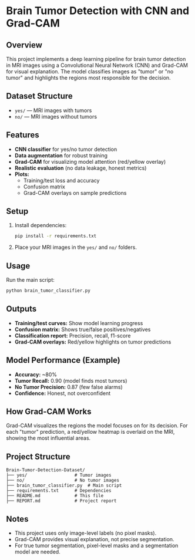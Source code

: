 # Brain Tumor Detection with CNN and Grad-CAM

## Overview
This project implements a deep learning pipeline for brain tumor detection in MRI images using a Convolutional Neural Network (CNN) and Grad-CAM for visual explanation. The model classifies images as "tumor" or "no tumor" and highlights the regions most responsible for the decision.

## Dataset Structure
- `yes/` — MRI images with tumors
- `no/` — MRI images without tumors

## Features
- **CNN classifier** for yes/no tumor detection
- **Data augmentation** for robust training
- **Grad-CAM** for visualizing model attention (red/yellow overlay)
- **Realistic evaluation** (no data leakage, honest metrics)
- **Plots:**
  - Training/test loss and accuracy
  - Confusion matrix
  - Grad-CAM overlays on sample predictions

## Setup
1. Install dependencies:
   ```bash
   pip install -r requirements.txt
   ```
2. Place your MRI images in the `yes/` and `no/` folders.

## Usage
Run the main script:
```bash
python brain_tumor_classifier.py
```

## Outputs
- **Training/test curves:** Show model learning progress
- **Confusion matrix:** Shows true/false positives/negatives
- **Classification report:** Precision, recall, f1-score
- **Grad-CAM overlays:** Red/yellow highlights on tumor predictions

## Model Performance (Example)
- **Accuracy:** ~80%
- **Tumor Recall:** 0.90 (model finds most tumors)
- **No Tumor Precision:** 0.87 (few false alarms)
- **Confidence:** Honest, not overconfident

## How Grad-CAM Works
Grad-CAM visualizes the regions the model focuses on for its decision. For each "tumor" prediction, a red/yellow heatmap is overlaid on the MRI, showing the most influential areas.

## Project Structure
```
Brain-Tumor-Detection-Dataset/
├── yes/                  # Tumor images
├── no/                   # No tumor images
├── brain_tumor_classifier.py  # Main script
├── requirements.txt      # Dependencies
├── README.md             # This file
├── REPORT.md             # Project report
```

## Notes
- This project uses only image-level labels (no pixel masks).
- Grad-CAM provides visual explanation, not precise segmentation.
- For true tumor segmentation, pixel-level masks and a segmentation model are needed. 